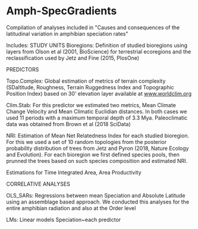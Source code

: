# Amph-SpecGradients
Compilation of analyses included in "Causes and consequences of the latitudinal variation in amphibian speciation rates"

Includes:
STUDY UNITS
Bioregions: Definition of studied bioregions using layers from Olson et al (2001, BioScience) for terrestrial ecoregions
and the reclassification used by Jetz and Fine (2015, PlosOne)

PREDICTORS

Topo.Complex: Global estimation of metrics of terrain complexity (SDaltitude, Roughness, Terrain Ruggedness Index and Topographic Position Index) based on 30' elevation layer available at www.worldclim.org

Clim.Stab: For this predictor we estimated two metrics, Mean Climate Change Velocity and Mean Climatic Euclidian distances. In both cases we used 11 periods with
a maximum temporal depth of 3.3 Mya. Paleoclimatic data was obtained from Brown et al (2018 SciData)

NRI: Estimation of Mean Net Relatedness Index for each studied bioregion. For this we used a set of 10 random topologies from the posterior probability 
distribution of trees from Jetz and Pyron (2018, Nature Ecology and Evolution). For each bioregion we first defined species pools, then prunned the trees 
based on such species composition and estimated NRI.

Estimations for Time Integrated Area, Area Productivity

CORRELATIVE ANALYSES

OLS_SARs: Regressions between mean Speciation and Absolute Latitude using an assemblage based approach. We conducted this analyses for the entire amphibian radiation and
also at the Order level

LMs: Linear models Speciation~each predictor
